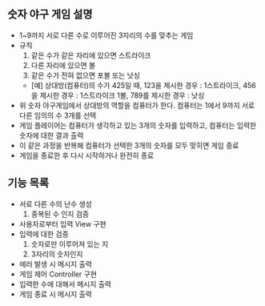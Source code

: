 ## 숫자 야구 게임 설명
- 1~9까지 서로 다른 수로 이루어진 3자리의 수를 맞추는 게임
- 규칙
    1. 같은 수가 같은 자리에 있으면 스트라이크
    2. 다른 자리에 있으면 볼
    3. 같은 수가 전혀 없으면 포볼 또는 낫싱
    - [예] 상대방(컴퓨터)의 수가 425일 때, 123을 제시한 경우 : 1스트라이크, 456을 제시한 경우 : 1스트라이크 1볼, 789를 제시한 경우 : 낫싱
- 위 숫자 야구게임에서 상대방의 역할을 컴퓨터가 한다. 컴퓨터는 1에서 9까지 서로 다른 임의의 수 3개를 선택 
- 게임 플레이어는 컴퓨터가 생각하고 있는 3개의 숫자를 입력하고, 컴퓨터는 입력한 숫자에 대한 결과 출력
- 이 같은 과정을 반복해 컴퓨터가 선택한 3개의 숫자를 모두 맞히면 게임 종료
- 게임을 종료한 후 다시 시작하거나 완전히 종료

## 기능 목록
- 서로 다른 수의 난수 생성
    1. 중복된 수 인지 검증
- 사용자로부터 입력 View 구현
- 입력에 대한 검증
    1. 숫자로만 이루어져 있는 지
    2. 3자리의 숫자인지
- 에러 발생 시 메시지 출력
- 게임 제어 Controller 구현
- 입력한 수에 대해서 메시지 출력
- 게임 종료 시 메시지 출력
 
